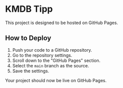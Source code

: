 # KMDB Tipp

This project is designed to be hosted on GitHub Pages.

## How to Deploy

1. Push your code to a GitHub repository.
2. Go to the repository settings.
3. Scroll down to the "GitHub Pages" section.
4. Select the `main` branch as the source.
5. Save the settings.

Your project should now be live on GitHub Pages.

